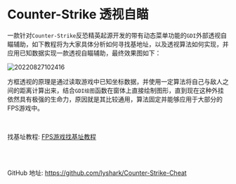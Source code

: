 # Counter-Strike 透视自瞄

一款针对`Counter-Strike`反恐精英起源开发的带有动态菜单功能的`GDI`外部透视自瞄辅助，如下教程将为大家具体分析如何寻找基地址，以及透视算法如何实现，并应用已知数据实现一款透视自瞄辅助，最终效果图如下：

![20220827102416](https://user-images.githubusercontent.com/52789403/187010712-4a9c4eb3-8ea7-4de8-9b09-175126a96559.png)

方框透视的原理是通过读取游戏中已知坐标数据，并使用一定算法将自己与敌人之间的距离计算出来，结合`GDI绘图`函数在窗体上直接绘制图形，直到现在这种外挂依然具有极强的生命力，原因就是其比较通用，算法固定并能够应用于大部分的FPS游戏中。

<br>

找基址教程: <a href="https://github.com/lyshark/Counter-Strike-Cheat/blob/main/FPS%E6%B8%B8%E6%88%8F%E6%89%BE%E5%9F%BA%E5%9D%80%E6%95%99%E7%A8%8B.pdf">FPS游戏找基址教程</a>

<br><br>

GitHub 地址: https://github.com/lyshark/Counter-Strike-Cheat
